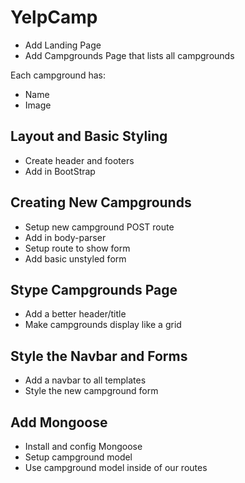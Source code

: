 # YelpCamp



* Add Landing Page
* Add Campgrounds Page that lists all campgrounds

Each campground has:
  * Name
  * Image

## Layout and Basic Styling
  * Create header and footers
  * Add in BootStrap

## Creating New Campgrounds
  * Setup new campground POST route
  * Add in body-parser
  * Setup route to show form
  * Add basic unstyled form

## Stype Campgrounds Page
  * Add a better header/title
  * Make campgrounds display like a grid

## Style the Navbar and Forms
  * Add a navbar to all templates
  * Style the new campground form

## Add Mongoose
  * Install and config Mongoose
  * Setup campground model
  * Use campground model inside of our routes
